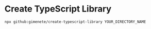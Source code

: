 # Create TypeScript Library

```
npx github:gimenete/create-typescript-library YOUR_DIRECTORY_NAME
```
